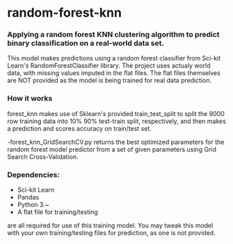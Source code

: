 # random-forest-knn
### Applying a random forest KNN clustering algorithm to predict binary classification on a real-world data set.

This model makes predictions using a random forest classifier from Sci-kit Learn's RandomForestClassifier library. The project uses actualy world data, with missing values imputed in the flat files. The flat files themselves are NOT provided as the model is being trained for real data prediction.

### How it works
  forest_knn makes use of Sklearn's provided train_test_split to split the 9000 row training data into 10% 90% test-train split, respectively, and then makes a prediction and scores accuracy on train/test set.

 -forest_knn_GridSearchCV.py returns the best optimized parameters for the random forest model predictor from a set of given parameters using Grid Search Cross-Validation.

### Dependencies:
- Sci-kit Learn
- Pandas
- Python 3.~
- A flat file for training/testing

are all required for use of this training model. You may tweak this model with your own training/testing files for prediction, as one is not provided.
